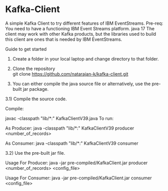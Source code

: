 # Kafka-Client
A simple Kafka Client to try different features of IBM EventStreams.
Pre-req:
You need to have a functioning IBM Event Streams platform. 
java 17
The client may work with other Kafka products, but the libraries used to build this client are ones that is needed by IBM EventStreams.

Guide to get started
1) Create a folder in your local laptop and change directory to that folder.
2) Clone the repository   
git clone https://github.com/natarajan-k/kafka-client.git

3) You can either compile the java source file or alternatively, use the pre-built jar package.

  3.1) Compile the source code.

Compile: 

javac -classpath "lib/*:" KafkaClientV39.java
To run:   

As Producer: java -classpath "lib/*:" KafkaClientV39 producer <number_of_records>  <config-file>   

As Consumer: java -classpath "lib/*:" KafkaClientV39 consumer <config-file>   

  3.2) Use the pre-built jar file.

Usage For Producer: java -jar pre-compiled/KafkaClient.jar producer <number_of_records> <config_file>

Usage For Consumer: java -jar pre-compiled/KafkaClient.jar consumer <config_file>


